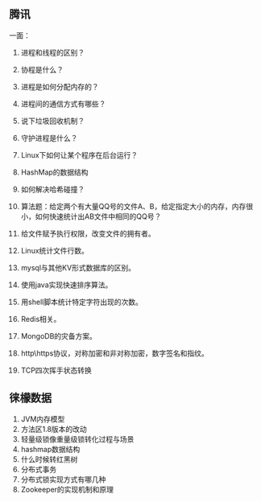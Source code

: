 ## 腾讯

一面：

1. 进程和线程的区别？
2. 协程是什么？
3. 进程是如何分配内存的？

4. 进程间的通信方式有哪些？

5. 说下垃圾回收机制？
6. 守护进程是什么？
7. Linux下如何让某个程序在后台运行？
8. HashMap的数据结构
9. 如何解决哈希碰撞？
10. 算法题：给定两个有大量QQ号的文件A、B，给定指定大小的内存，内存很小，如何快速统计出AB文件中相同的QQ号？
11. 给文件赋予执行权限，改变文件的拥有者。
12. Linux统计文件行数。
13. mysql与其他KV形式数据库的区别。
14. 使用java实现快速排序算法。
15. 用shell脚本统计特定字符出现的次数。
16. Redis相关。
17. MongoDB的灾备方案。
18. http\https协议，对称加密和非对称加密，数字签名和指纹。
19. TCP四次挥手状态转换



## 徕檬数据

1. JVM内存模型
2. 方法区1.8版本的改动
3. 轻量级锁像重量级锁转化过程与场景
4. hashmap数据结构
5. 什么时候转红黑树
6. 分布式事务
7. 分布式锁实现方式有哪几种
8. Zookeeper的实现机制和原理



